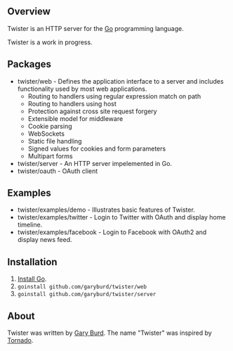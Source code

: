 ## Overview

Twister is an HTTP server for the [Go](http://golang.org/) programming language.

Twister is a work in progress. 

## Packages

* twister/web - Defines the application interface to a server and includes functionality used by most web applications.
  * Routing to handlers using regular expression match on path
  * Routing to handlers using host
  * Protection against cross site request forgery
  * Extensible model for middleware
  * Cookie parsing
  * WebSockets
  * Static file handling
  * Signed values for cookies and form parameters
  * Multipart forms
* twister/server - An HTTP server impelemented in Go.
* twister/oauth - OAuth client

## Examples

* twister/examples/demo - Illustrates basic features of Twister.
* twister/examples/twitter - Login to Twitter with OAuth and display home timeline.
* twister/examples/facebook - Login to Facebook with OAuth2 and display news feed.

## Installation

1. [Install Go](http://golang.org/doc/install.html).
2. `goinstall github.com/garyburd/twister/web`
2. `goinstall github.com/garyburd/twister/server`

## About

Twister was written by [Gary Burd](http://gary.beagledreams.com/). The name
"Twister" was inspired by [Tornado](http://tornadoweb.org/").

